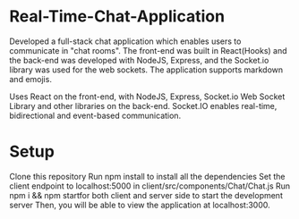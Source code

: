 # Real-Time-Chat-Application
 Developed a full-stack chat application which enables users to communicate in "chat rooms". The front-end was built in React(Hooks) and the back-end was developed with NodeJS, Express, and the Socket.io library was used for the web sockets. The application supports markdown and emojis.


 Uses React on the front-end, with NodeJS, Express, Socket.io Web Socket Library and other libraries on the back-end.
 Socket.IO enables real-time, bidirectional and event-based communication.



 # Setup
Clone this repository
Run npm install to install all the dependencies
Set the client endpoint to localhost:5000 in client/src/components/Chat/Chat.js
Run npm i && npm startfor both client and server side to start the development server
Then, you will be able to view the application at localhost:3000.